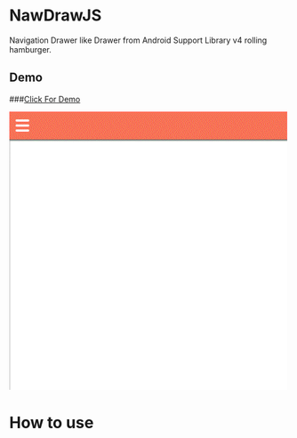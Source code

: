 # NawDrawJS
Navigation Drawer like Drawer from Android Support Library v4 rolling hamburger.
## Demo 
###[Click For Demo](https://chronotonium.github.io/NawDrawJS/)

<img src="demo/demo.gif">

# How to use
